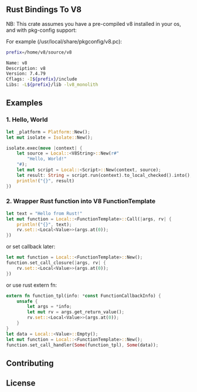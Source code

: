 ## Rust Bindings To V8

NB: This crate assumes you have a pre-compiled v8 installed in your os, and with pkg-config support:

For example (/usr/local/share/pkgconfig/v8.pc):

```sh
prefix=/home/v8/source/v8

Name: v8
Description: v8
Version: 7.4.79
Cflags: -I${prefix}/include
Libs: -L${prefix}/lib -lv8_monolith
```


## Examples

### 1. Hello, World

```rust
let _platform = Platform::New();
let mut isolate = Isolate::New();

isolate.exec(move |context| {
    let source = Local::<V8String>::New(r#"
        "Hello, World!"
    "#);
    let mut script = Local::<Script>::New(context, source);
    let result: String = script.run(context).to_local_checked().into();
    println!("{}", result)
})
```

### 2. Wrapper Rust function into V8 FunctionTemplate

```rust
let text = "Hello from Rust!"
let mut function = Local::<FunctionTemplate>::Call(|args, rv| {
    println!("{}", text);
    rv.set::<Local<Value>>(args.at(0));
})
```

or set callback later:

```rust
let mut function = Local::<FunctionTemplate>::New();
function.set_call_closure(|args, rv| {
    rv.set::<Local<Value>>(args.at(0));
})
```

or use rust extern fn:

```rust
extern fn function_tpl(info: *const FunctionCallbackInfo) {
    unsafe {
        let args = *info;
        let mut rv = args.get_return_value();
        rv.set::<Local<Value>>(args.at(0));
    }
}
let data = Local::<Value>::Empty();
let mut function = Local::<FunctionTemplate>::New();
function.set_call_handler(Some(function_tpl), Some(data));
```

## Contributing

## License
